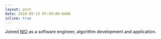```yaml
---
layout: post
date: 2024-05-13 07:59:00-0400
inline: true
---
```


Joined [NIO](https://www.nio.com/) as a software engineer, algorithm development and application.
